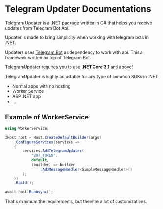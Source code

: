 # Telegram Updater Documentations

Telegram Updater is a .NET package written in C# that helps you receive updates from Telegram Bot Api.

Updater is made to bring simplicity when working with telegram bots in .NET.

Updaters uses [Telegram.Bot](https://github.com/TelegramBots/Telegram.Bot) as dependency to work with api. This a framework written on top of Telegram.Bot.

TelegramUpdater requires you to use **.NET Core 3.1** and above!

TelegramUpdater is highly adjustable for any type of common SDKs in .NET

- Normal apps with no hosting  
- Worker Service
- ASP .NET app
- ...

## Example of WorkerService

```csharp
using WorkerService;

IHost host = Host.CreateDefaultBuilder(args)
    .ConfigureServices(services =>
    {
        services.AddTelegramUpdater(
            "BOT_TOKEN",
            default,
            (builder) => builder
                .AddMessageHandler<SimpleMessageHandler>()
        );
    })
    .Build();

await host.RunAsync();

```

That's minimum the requirements, but there're a lot of customizations.
